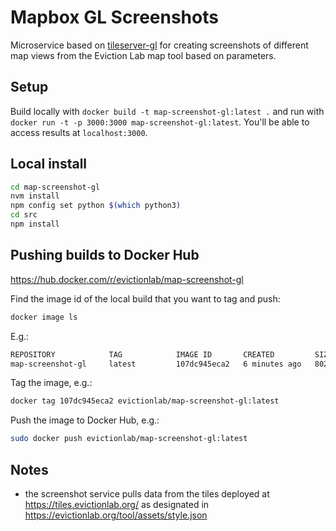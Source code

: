 # Mapbox GL Screenshots

Microservice based on [tileserver-gl](https://github.com/klokantech/tileserver-gl) for creating screenshots of different map views from the Eviction Lab map tool based on parameters.

## Setup

Build locally with `docker build -t map-screenshot-gl:latest .` and run with `docker run -t -p 3000:3000 map-screenshot-gl:latest`. You'll be able to access results at `localhost:3000`.

## Local install

```bash
cd map-screenshot-gl
nvm install
npm config set python $(which python3)
cd src
npm install
```

## Pushing builds to Docker Hub

https://hub.docker.com/r/evictionlab/map-screenshot-gl

Find the image id of the local build that you want to tag and push:

```bash
docker image ls
```

E.g.:

```txt
REPOSITORY            TAG            IMAGE ID       CREATED         SIZE
map-screenshot-gl     latest         107dc945eca2   6 minutes ago   802MB
```

Tag the image, e.g.:

```bash
docker tag 107dc945eca2 evictionlab/map-screenshot-gl:latest
```

Push the image to Docker Hub, e.g.:

```bash
sudo docker push evictionlab/map-screenshot-gl:latest
```

## Notes
- the screenshot service pulls data from the tiles deployed at https://tiles.evictionlab.org/ as designated in https://evictionlab.org/tool/assets/style.json
